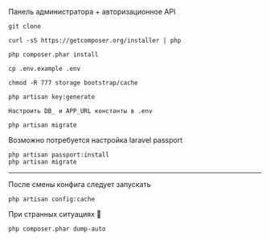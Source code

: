 Панель администратора + авторизационное API

```
git clone

curl -sS https://getcomposer.org/installer | php

php composer.phar install

cp .env.example .env

chmod -R 777 storage bootstrap/cache

php artisan key:generate

Настроить DB_ и APP_URL константы в .env

php artisan migrate
```

Возможно потребуется настройка laravel passport

```
php artisan passport:install
php artisan migrate
```
---
После смены конфига следует запускать

```
php artisan config:cache
```

При странных ситуациях 🤯

```
php composer.phar dump-auto
```
